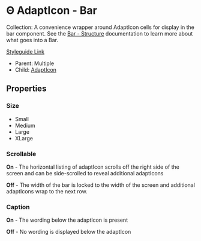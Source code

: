 # Θ AdaptIcon - Bar

Collection: A convenience wrapper around AdaptIcon cells for display in the bar component. See the [Bar - Structure](../graphic/bar-structure.md) documentation to learn more about what goes into a Bar.

[Styleguide Link](https://zpl.io/ady9PnE)

* Parent: Multiple
* Child: [AdaptIcon](./)

## Properties

### Size

* Small
* Medium
* Large
* XLarge

### Scrollable

**On** - The horizontal listing of adaptIcon scrolls off the right side of the screen and can be side-scrolled to reveal additional adaptIcons

**Off** - The width of the bar is locked to the width of the screen and additional adaptIcons wrap to the next row.

### Caption

**On** - The wording below the adaptIcon is present

**Off** - No wording is displayed below the adaptIcon
